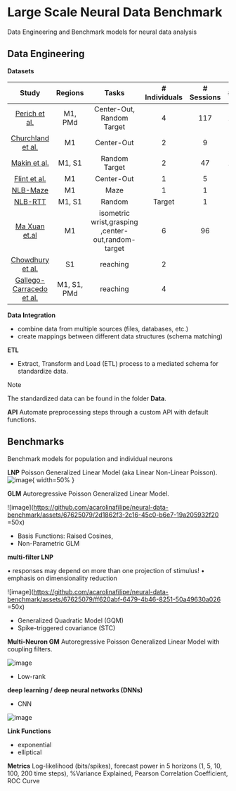 # Large Scale Neural Data Benchmark

Data Engineering and Benchmark models for neural data analysis


## Data Engineering


**Datasets** 

| Study | Regions | Tasks | # Individuals | # Sessions | # Units |  # Spikes| # Behavior| Timepoints|
| :---:         |     :---:      |          :---: |  :---: |:---: |:---: |:---: |:---: |:---: |
[Perich et al.](https://dandiarchive.org/dandiset/000688)|	M1, PMd	| Center-Out, Random Target |	4	| 117	| 11,557|	143M|	20M|
[Churchland et al.](https://dandiarchive.org/dandiset/000070)|	M1	|Center-Out|	2|	9	|1,728|	706M	|87M|
[Makin et al.](https://zenodo.org/records/583331)	| M1, S1 |	Random Target| 	2	| 47	|14,899|	123M|	15M|
[Flint et al.](https://crcns.org/data-sets/movements/dream/welcome-to-dream)|	M1	| Center-Out|	1	|5	|957|	7.9M	|0.3M|
[NLB-Maze](https://neurallatents.github.io/datasets.html#mcmaze)|	M1|	Maze|	1|	1|	182	|3.6M|	6.8M|
[NLB-RTT](https://neurallatents.github.io/datasets.html#mcrtt)|	M1, S1|	Random | Target	|1|	1	|130|	1.5M	|2.8M|
[Ma Xuan et.al](https://datadryad.org/stash/dataset/doi:10.5061/dryad.cvdncjt7n) | M1 |  isometric wrist,grasping ,center-out,random-target | 6 | 96 | | | | |
[Chowdhury et al.](https://datadryad.org/stash/dataset/doi:10.5061/dryad.nk98sf7q7) | S1| reaching | 2|
[Gallego-Carracedo et al.](https://datadryad.org/stash/dataset/doi:10.5061/dryad.xd2547dkt)|M1, S1, PMd | reaching | 4 |






**Data Integration**
- combine data from multiple sources (files, databases, etc.) 
- create mappings between different data structures (schema matching)

**ETL**
- Extract, Transform and Load (ETL) process to a mediated schema for standardize data.

> [!NOTE]
> The standardized data can be found in the folder **Data**.

**API**
Automate preprocessing steps through a custom API with default functions.




## Benchmarks
Benchmark models for population and individual neurons

**LNP** 
Poisson Generalized Linear Model (aka Linear Non-Linear Poisson). 
![image](https://github.com/acarolinafilipe/neural-data-benchmark/assets/67625079/2a36e463-ee56-4dad-a51d-de9992d9b987 ){ width=50% }

**GLM** 
Autoregressive Poisson Generalized Linear Model.

![image](https://github.com/acarolinafilipe/neural-data-benchmark/assets/67625079/2d1862f3-2c16-45c0-b6e7-19a205932f20 =50x)

- Basis Functions: Raised Cosines,
- Non-Parametric GLM

**multi-filter LNP**

• responses may depend on more than one projection of stimulus! 
• emphasis on dimensionality reduction

![image](https://github.com/acarolinafilipe/neural-data-benchmark/assets/67625079/ff620abf-6479-4b46-8251-50a49630a026 =50x)

- Generalized Quadratic Model (GQM)
- Spike-triggered covariance (STC)

**Multi-Neuron GM**
Autoregressive Poisson Generalized Linear Model with coupling filters.

![image](https://github.com/acarolinafilipe/neural-data-benchmark/assets/67625079/d7b050e6-16d5-481a-8433-c2080a05b987)

- Low-rank

**deep learning / deep neural networks (DNNs)**

- CNN

![image](https://github.com/acarolinafilipe/neural-data-benchmark/assets/67625079/729700b5-2664-40a0-a680-99c40488d63d)

**Link Functions**

- exponential
- elliptical

**Metrics** 
Log-likelihood (bits/spikes), forecast power in 5 horizons (1, 5, 10, 100, 200 time steps), %Variance Explained, Pearson Correlation Coefficient, ROC Curve

